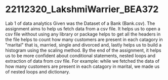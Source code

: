 # 22112320_LakshmiWarrier_BEA372
 Lab 1 of data analytics
Given was the Dataset of a Bank (Bank.csv). 
The assignment aims to help us fetch data from a csv file.
It helps us to open a csv file without using any library or package
helps to get all the headers in the file
helps to count how many customers are present in each catagory in "marital" that is, married, single and divorced and,
lastly helps us to build a histogram using the scaling method.
By the end of the assignment, it helps us to be more confident about conditional statements, nested loops and extraction of data from csv file.
For example: while we fetched the data of how many customers are present in each catagory in marital, we made us of nested loops and dictionary. 
